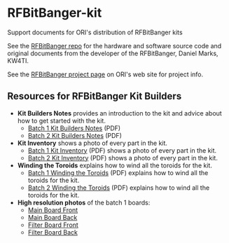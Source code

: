 # RFBitBanger-kit
Support documents for ORI's distribution of RFBitBanger kits

See the [RFBitBanger repo](https://github.com/profdc9/RFBitBanger) for the hardware and software source code and original documents from the developer of the RFBitBanger, Daniel Marks, KW4TI.

See the [RFBitBanger project page](https://openresearch.institute/rfbitbanger-project/) on ORI's web site for project info.

## Resources for RFBitBanger Kit Builders

* __Kit Builders Notes__ provides an introduction to the kit and advice about how to get started with the kit.
   * [Batch 1 Kit Builders Notes](batch1/batch1_builder_notes.pdf) (PDF) 
   * [Batch 2 Kit Builders Notes](batch2/batch2_builder_notes.pdf) (PDF) 
* __Kit Inventory__ shows a photo of every part in the kit.
   * [Batch 1 Kit Inventory](batch1/batch1_photo_inventory.pdf) (PDF) shows a photo of every part in the kit.
   * [Batch 2 Kit Inventory](batch2/batch2_photo_inventory.pdf) (PDF) shows a photo of every part in the kit.
* __Winding the Toroids__ explains how to wind all the toroids for the kit.
   * [Batch 1 Winding the Toroids](batch1/batch1_winding_toroids.pdf) (PDF) explains how to wind all the toroids for the kit.
   * [Batch 2 Winding the Toroids](batch2/batch2_winding_toroids.pdf) (PDF) explains how to wind all the toroids for the kit.
* __High resolution photos__ of the batch 1 boards:
   * [Main Board Front](batch1/photos/boards/RFBB-main-board-1.jpg)
   * [Main Board Back](batch1/photos/boards/RFBB-main-board-2.jpg)
   * [Filter Board Front](batch1/photos/boards/RFBB-filter-board-1.jpg)
   * [Filter Board Back](batch1/photos/boards/RFBB-filter-board-2.jpg)
